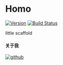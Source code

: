 # Homo
[![Version](https://img.shields.io/badge/Version-0.0.1-brightgreen.svg)](https://github.com/leyan95/Homo)
[![Build Status](https://travis-ci.org/leyan95/Homo.svg?branch=master)](https://travis-ci.org/leyan95/Homo)

little scaffold

#### 关于我
[![github](https://img.shields.io/badge/GitHub-leyan95-blue.svg)](https://github.com/leyan95)
